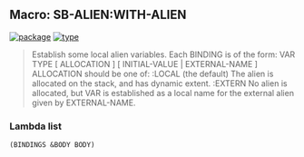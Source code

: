 ## Macro: SB-ALIEN:WITH-ALIEN
[![package](https://img.shields.io/badge/Package-SB--ALIEN-5f9ea0.svg?style=social&colorA=999999)](../) [![type](https://img.shields.io/badge/Type-Macro-5f9ea0.svg?style=social&colorA=999999)](../#macro) 

> Establish some local alien variables. Each BINDING is of the form:
> VAR TYPE [ ALLOCATION ] [ INITIAL-VALUE | EXTERNAL-NAME ]
> ALLOCATION should be one of:
> :LOCAL (the default)
> The alien is allocated on the stack, and has dynamic extent.
> :EXTERN
> No alien is allocated, but VAR is established as a local name for
> the external alien given by EXTERNAL-NAME.

### Lambda list
```
(BINDINGS &BODY BODY)
```
